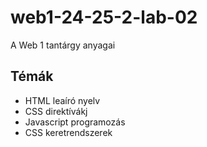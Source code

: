 # web1-24-25-2-lab-02
A Web 1 tantárgy anyagai

## Témák
- HTML leaíró nyelv
- CSS direktívákj
- Javascript programozás
- CSS keretrendszerek